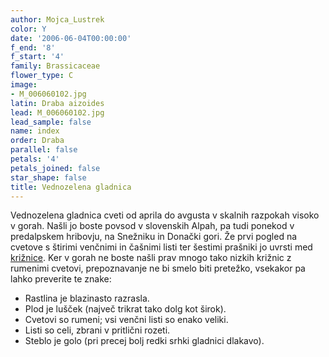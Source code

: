 ```yaml
---
author: Mojca_Lustrek
color: Y
date: '2006-06-04T00:00:00'
f_end: '8'
f_start: '4'
family: Brassicaceae
flower_type: C
image:
- M_006060102.jpg
latin: Draba aizoides
lead: M_006060102.jpg
lead_sample: false
name: index
order: Draba
parallel: false
petals: '4'
petals_joined: false
star_shape: false
title: Vednozelena gladnica
---
```

Vednozelena gladnica cveti od aprila do avgusta v skalnih razpokah visoko v gorah. Našli jo boste povsod v slovenskih Alpah, pa tudi ponekod v predalpskem hribovju, na Snežniku in Donački gori. Že prvi pogled na cvetove s štirimi venčnimi in čašnimi listi ter šestimi prašniki jo uvrsti med [križnice](../l_brassicaceae.htm). Ker v gorah ne boste našli prav mnogo tako nizkih križnic z rumenimi cvetovi, prepoznavanje ne bi smelo biti pretežko, vsekakor pa lahko preverite te znake:

-   Rastlina je blazinasto razrasla.
-   Plod je lušček (največ trikrat tako dolg kot širok).
-   Cvetovi so rumeni; vsi venčni listi so enako veliki.
-   Listi so celi, zbrani v pritlični rozeti.
-   Steblo je golo (pri precej bolj redki srhki gladnici dlakavo).
